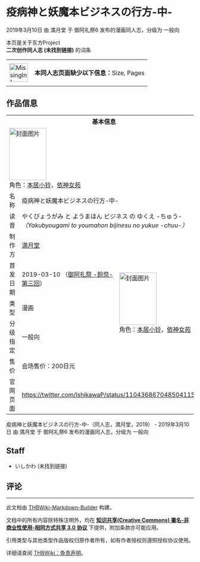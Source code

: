 # 疫病神と妖魔本ビジネスの行方-中-

<!-- source html: G:\repos\THBWiki-Markdown-Builder\THBWikiMarkdown\Temp\main\f\fc\ns0%3A%E7%96%AB%E7%97%85%E7%A5%9E%E3%81%A8%E5%A6%96%E9%AD%94%E6%9C%AC%E3%83%93%E3%82%B8%E3%83%8D%E3%82%B9%E3%81%AE%E8%A1%8C%E6%96%B9-%E4%B8%AD-.html -->

2019年3月10日 由 満月堂 于 御阿礼祭6 发布的漫画同人志，分级为 一般向

本页是关于东方Project  
 **二次创作同人志 (未找到链接)** 的词条
<center>

<table>
<tbody><tr>
<td class="mbox-image"><div style="width: 52px;">
  <a href="./文件-MissingInformation.svg.md" class="image"><img alt="MissingInformation.svg" src="https://upload.thwiki.cc/thumb/8/85/MissingInformation.svg/50px-MissingInformation.svg.png" decoding="async" loading="lazy" width="50" height="50" srcset="https://upload.thwiki.cc/thumb/8/85/MissingInformation.svg/75px-MissingInformation.svg.png 1.5x, https://upload.thwiki.cc/thumb/8/85/MissingInformation.svg/100px-MissingInformation.svg.png 2x" data-file-width="500" data-file-height="500"></a></div></td>
<td class="mbox-text" style=""><br><b>本同人志页面缺少以下信息：</b>Size, Pages<br><br></td>
</tr>
</tbody></table>


</center>

## 作品信息

<table><tbody><tr><th colspan="3">基本信息</th></tr><tr><td class="cover-artwork-mobile" colspan="2"><a href="./文件-疫病神と妖魔本ビジネスの行方-中-封面.jpg.md" class="image" title="封面图片"><img alt="封面图片" src="https://upload.thwiki.cc/thumb/d/db/%E7%96%AB%E7%97%85%E7%A5%9E%E3%81%A8%E5%A6%96%E9%AD%94%E6%9C%AC%E3%83%93%E3%82%B8%E3%83%8D%E3%82%B9%E3%81%AE%E8%A1%8C%E6%96%B9-%E4%B8%AD-%E5%B0%81%E9%9D%A2.jpg/100px-%E7%96%AB%E7%97%85%E7%A5%9E%E3%81%A8%E5%A6%96%E9%AD%94%E6%9C%AC%E3%83%93%E3%82%B8%E3%83%8D%E3%82%B9%E3%81%AE%E8%A1%8C%E6%96%B9-%E4%B8%AD-%E5%B0%81%E9%9D%A2.jpg" decoding="async" loading="lazy" width="100" height="140" srcset="https://upload.thwiki.cc/thumb/d/db/%E7%96%AB%E7%97%85%E7%A5%9E%E3%81%A8%E5%A6%96%E9%AD%94%E6%9C%AC%E3%83%93%E3%82%B8%E3%83%8D%E3%82%B9%E3%81%AE%E8%A1%8C%E6%96%B9-%E4%B8%AD-%E5%B0%81%E9%9D%A2.jpg/149px-%E7%96%AB%E7%97%85%E7%A5%9E%E3%81%A8%E5%A6%96%E9%AD%94%E6%9C%AC%E3%83%93%E3%82%B8%E3%83%8D%E3%82%B9%E3%81%AE%E8%A1%8C%E6%96%B9-%E4%B8%AD-%E5%B0%81%E9%9D%A2.jpg 1.5x, https://upload.thwiki.cc/thumb/d/db/%E7%96%AB%E7%97%85%E7%A5%9E%E3%81%A8%E5%A6%96%E9%AD%94%E6%9C%AC%E3%83%93%E3%82%B8%E3%83%8D%E3%82%B9%E3%81%AE%E8%A1%8C%E6%96%B9-%E4%B8%AD-%E5%B0%81%E9%9D%A2.jpg/199px-%E7%96%AB%E7%97%85%E7%A5%9E%E3%81%A8%E5%A6%96%E9%AD%94%E6%9C%AC%E3%83%93%E3%82%B8%E3%83%8D%E3%82%B9%E3%81%AE%E8%A1%8C%E6%96%B9-%E4%B8%AD-%E5%B0%81%E9%9D%A2.jpg 2x" data-file-width="1458" data-file-height="2048"></a><div class="cover-char">角色：<a href="./本居小铃.md" title="本居小铃">本居小铃</a>，<a href="./依神女苑.md" title="依神女苑">依神女苑</a></div></td>
</tr><tr><td class="label">名称</td><td colspan="2"> 疫病神と妖魔本ビジネスの行方-中- </td></tr><tr><td class="label">读音</td><td colspan="2"> やくびょうがみ と ようまほん ビジネス の ゆくえ -ちゅう- <i>（Yakubyougami to youmahon bijinesu no yukue -chuu-）</i> </td></tr><tr><td class="label">制作方</td><td><a href="./満月堂.md" title="満月堂">満月堂</a></td><td class="cover-artwork" rowspan="5" style="min-width:140px;"><a href="./文件-疫病神と妖魔本ビジネスの行方-中-封面.jpg.md" class="image" title="封面图片"><img alt="封面图片" src="https://upload.thwiki.cc/thumb/d/db/%E7%96%AB%E7%97%85%E7%A5%9E%E3%81%A8%E5%A6%96%E9%AD%94%E6%9C%AC%E3%83%93%E3%82%B8%E3%83%8D%E3%82%B9%E3%81%AE%E8%A1%8C%E6%96%B9-%E4%B8%AD-%E5%B0%81%E9%9D%A2.jpg/100px-%E7%96%AB%E7%97%85%E7%A5%9E%E3%81%A8%E5%A6%96%E9%AD%94%E6%9C%AC%E3%83%93%E3%82%B8%E3%83%8D%E3%82%B9%E3%81%AE%E8%A1%8C%E6%96%B9-%E4%B8%AD-%E5%B0%81%E9%9D%A2.jpg" decoding="async" loading="lazy" width="100" height="140" srcset="https://upload.thwiki.cc/thumb/d/db/%E7%96%AB%E7%97%85%E7%A5%9E%E3%81%A8%E5%A6%96%E9%AD%94%E6%9C%AC%E3%83%93%E3%82%B8%E3%83%8D%E3%82%B9%E3%81%AE%E8%A1%8C%E6%96%B9-%E4%B8%AD-%E5%B0%81%E9%9D%A2.jpg/149px-%E7%96%AB%E7%97%85%E7%A5%9E%E3%81%A8%E5%A6%96%E9%AD%94%E6%9C%AC%E3%83%93%E3%82%B8%E3%83%8D%E3%82%B9%E3%81%AE%E8%A1%8C%E6%96%B9-%E4%B8%AD-%E5%B0%81%E9%9D%A2.jpg 1.5x, https://upload.thwiki.cc/thumb/d/db/%E7%96%AB%E7%97%85%E7%A5%9E%E3%81%A8%E5%A6%96%E9%AD%94%E6%9C%AC%E3%83%93%E3%82%B8%E3%83%8D%E3%82%B9%E3%81%AE%E8%A1%8C%E6%96%B9-%E4%B8%AD-%E5%B0%81%E9%9D%A2.jpg/199px-%E7%96%AB%E7%97%85%E7%A5%9E%E3%81%A8%E5%A6%96%E9%AD%94%E6%9C%AC%E3%83%93%E3%82%B8%E3%83%8D%E3%82%B9%E3%81%AE%E8%A1%8C%E6%96%B9-%E4%B8%AD-%E5%B0%81%E9%9D%A2.jpg 2x" data-file-width="1458" data-file-height="2048"></a><div class="cover-char">角色：<a href="./本居小铃.md" title="本居小铃">本居小铃</a>，<a href="./依神女苑.md" title="依神女苑">依神女苑</a></div></td>
</tr><tr><td class="label">首发日期</td><td>2019-03-10&#160;（<a href="/展会作品列表?e=%E5%BE%A1%E9%98%BF%E7%A4%BC%E7%A5%AD%236">御阿礼祭 -鈴奈- 第三回</a>）</td></tr><tr><td class="label">类型</td><td>漫画</td></tr><tr><td class="label">分级指定</td><td>一般向</td></tr><tr><td class="label">售价</td><td>会场售价：200日元</td></tr>
<tr><td class="label">官网页面</td><td colspan="2"><a rel="nofollow" class="external free" href="https://twitter.com/IshikawaP/status/1104368670485041157">https://twitter.com/IshikawaP/status/1104368670485041157</a></td></tr></tbody></table>

疫病神と妖魔本ビジネスの行方-中-（同人志，満月堂，2019） - 2019年3月10日 由 満月堂 于 御阿礼祭6 发布的漫画同人志，分级为 一般向

## Staff
- いしかわ (未找到链接)


## 评论




---

此文档由 [THBWiki-Markdown-Builder](https://github.com/Delsin-Yu/THBWiki-Markdown-Builder) 构建。

文档中的所有内容除特殊注明外，均在 [**知识共享(Creative Commons) 署名-非商业性使用-相同方式共享 3.0 协议**](https://creativecommons.org/licenses/by-sa/3.0/deed.zh-hans) 下提供，附加条款亦可能应用。

引用类型与其他类型作品版权归原作者所有，如有作者授权则遵照授权协议使用。

详细请查阅 [THBWiki：免责声明](https://thbwiki.cc/THBWiki:%E5%85%8D%E8%B4%A3%E5%A3%B0%E6%98%8E)。

